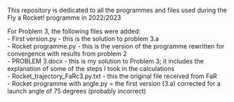 This repository is dedicated to all the programmes and files used during the Fly a Rocket! programme in 2022/2023

For Problem 3, the following files were added:  
    - First version.py - this is the solution to problem 3.a  
    - Rocket programme.py - this is the version of the programme rewritten for convergence with results from problem 2  
    - PROBLEM 3.docx - this is my solution to Problem 3; it includes the explanation of some of the steps I took in the calculations  
    - Rocket_trajectory_FaRc3.py.txt - this the original file received from FaR  
    - Rocket programme with angle.py = the first version (3.a) corrected for a launch angle of 75 degrees (probably incorrect)
